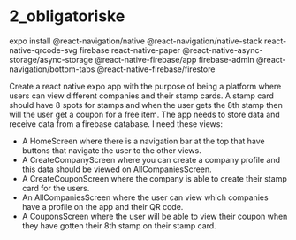 # 2_obligatoriske

expo install @react-navigation/native @react-navigation/native-stack react-native-qrcode-svg firebase react-native-paper @react-native-async-storage/async-storage @react-native-firebase/app firebase-admin @react-navigation/bottom-tabs @react-native-firebase/firestore


Create a react native expo app with the purpose of being a platform where users can view different companies and their stamp cards. A stamp card should have 8 spots for stamps and when the user gets the 8th stamp then will the user get a coupon for a free item. The app needs to store data and receive data from a firebase database.
I need these views:
- A HomeScreen where there is a navigation bar at the top that have buttons that navigate the user to the other views.
- A CreateCompanyScreen where you can create a company profile and this data should be viewed on AllCompaniesScreen.
- A CreateCouponScreen where the company is able to create their stamp card for the users.
- An AllCompaniesScreen where the user can view which companies have a profile on the app and their QR code.
- A CouponsScreen where the user will be able to view their coupon when they have gotten their 8th stamp on their stamp card.